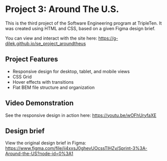 # Project 3: Around The U.S.

This is the third project of the Software Engineering program at TripleTen. It was created using HTML and CSS, based on a given Figma design brief.

You can view and interact with the site here: https://g-dilek.github.io/se_project_aroundtheus

## Project Features

- Responsive design for desktop, tablet, and mobile views
- CSS Grid
- Hover effects with transitions
- Flat BEM file structure and organization

## Video Demonstration

See the responsive design in action here: https://youtu.be/wOFhUryfaXE

## Design brief

View the original design brief in Figma: https://www.figma.com/file/ii4xxsJ0ghevUOcssTlHZv/Sprint-3%3A-Around-the-US?node-id=0%3A1
